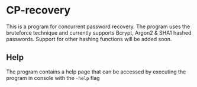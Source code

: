 # CP-recovery

This is a program for concurrent password recovery. The program uses the bruteforce technique and currently supports Bcrypt, Argon2 & SHA1 hashed passwords.
Support for other hashing functions will be added soon.

## Help
The program contains a help page that can be accessed by executing the program in console with the ```-help``` flag
